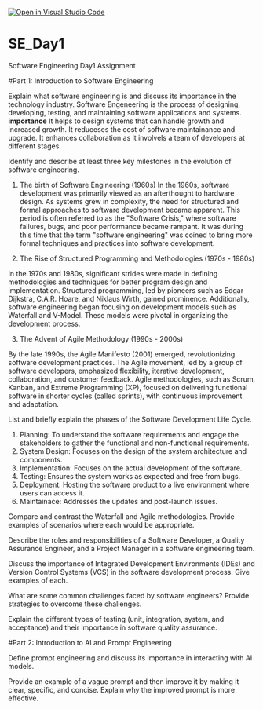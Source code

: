 [![Open in Visual Studio Code](https://classroom.github.com/assets/open-in-vscode-2e0aaae1b6195c2367325f4f02e2d04e9abb55f0b24a779b69b11b9e10269abc.svg)](https://classroom.github.com/online_ide?assignment_repo_id=18367036&assignment_repo_type=AssignmentRepo)
# SE_Day1
Software Engineering Day1 Assignment

#Part 1: Introduction to Software Engineering

Explain what software engineering is and discuss its importance in the technology industry.
Software Engeneering is the process of designing, developing, testing, and maintaining software applications and systems.
**importance**
It helps to design systems that can handle growth and increased growth.
It reduceses the cost of software maintainance and upgrade.
It enhances collaboration as it involvels a team of developers at different stages.


Identify and describe at least three key milestones in the evolution of software engineering.
1. The birth of Software Engineering (1960s)
   In the 1960s, software development was primarily viewed as an afterthought to hardware design. As systems grew in complexity, the need for structured and formal approaches to software development became apparent. This period is often referred to as the "Software Crisis," where software failures, bugs, and poor performance became rampant. It was during this time that the term "software engineering" was coined to bring more formal techniques and practices into software development.

2.  The Rise of Structured Programming and Methodologies (1970s - 1980s)

In the 1970s and 1980s, significant strides were made in defining methodologies and techniques for better program design and implementation. Structured programming, led by pioneers such as Edgar Dijkstra, C.A.R. Hoare, and Niklaus Wirth, gained prominence. Additionally, software engineering began focusing on development models such as Waterfall and V-Model. These models were pivotal in organizing the development process.

3.  The Advent of Agile Methodology (1990s - 2000s)

By the late 1990s, the Agile Manifesto (2001) emerged, revolutionizing software development practices. The Agile movement, led by a group of software developers, emphasized flexibility, iterative development, collaboration, and customer feedback. Agile methodologies, such as Scrum, Kanban, and Extreme Programming (XP), focused on delivering functional software in shorter cycles (called sprints), with continuous improvement and adaptation.





List and briefly explain the phases of the Software Development Life Cycle.
1. Planning: To understand the software requirements and engage the stakeholders to gather the functional and non-functional requirements.
2. System Design: Focuses on the design of the system architecture and components.
3. Implementation: Focuses on the actual development of the software.
4. Testing: Ensures the system works as expected and free from bugs.
5. Deployment: Hosting the software product to a live environment where users can access it.
6. Maintainace: Addresses the updates and post-launch issues.



Compare and contrast the Waterfall and Agile methodologies. Provide examples of scenarios where each would be appropriate.


Describe the roles and responsibilities of a Software Developer, a Quality Assurance Engineer, and a Project Manager in a software engineering team.


Discuss the importance of Integrated Development Environments (IDEs) and Version Control Systems (VCS) in the software development process. Give examples of each.


What are some common challenges faced by software engineers? Provide strategies to overcome these challenges.


Explain the different types of testing (unit, integration, system, and acceptance) and their importance in software quality assurance.


#Part 2: Introduction to AI and Prompt Engineering


Define prompt engineering and discuss its importance in interacting with AI models.


Provide an example of a vague prompt and then improve it by making it clear, specific, and concise. Explain why the improved prompt is more effective.
